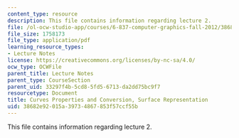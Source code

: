 ```yaml
---
content_type: resource
description: This file contains information regarding lecture 2.
file: /ol-ocw-studio-app/courses/6-837-computer-graphics-fall-2012/38682e92015a39734867853f57ccf55b_MIT6_837F12_Lec02.pdf
file_size: 1758173
file_type: application/pdf
learning_resource_types:
- Lecture Notes
license: https://creativecommons.org/licenses/by-nc-sa/4.0/
ocw_type: OCWFile
parent_title: Lecture Notes
parent_type: CourseSection
parent_uid: 33297f4b-5cd8-5fd5-6713-da2dd75bc9f7
resourcetype: Document
title: Curves Properties and Conversion, Surface Representation
uid: 38682e92-015a-3973-4867-853f57ccf55b
---
```

This file contains information regarding lecture 2.